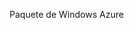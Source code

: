 <Token xmlns:xlink="http://www.w3.org/1999/xlink">Paquete de Windows Azure</Token>

<!--HONumber=Jun16_HO4-->


